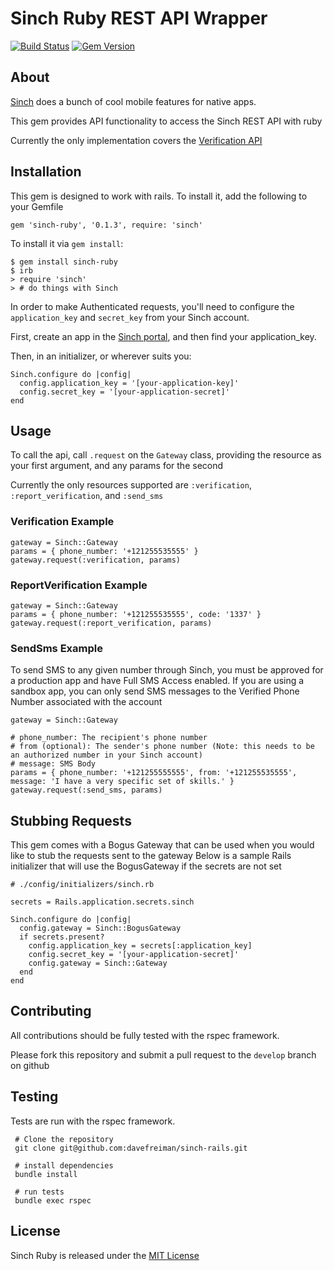 # Sinch Ruby REST API Wrapper #
[![Build Status](https://travis-ci.org/davefreiman/sinch-ruby.svg?branch=master)](https://travis-ci.org/davefreiman/sinch-rails)
[![Gem Version](https://badge.fury.io/rb/sinch-ruby.svg)](https://badge.fury.io/rb/sinch-ruby)

## About ## 

[Sinch](https://www.sinch.com/) does a bunch of cool mobile features for native apps.

This gem provides API functionality to access the Sinch REST API with ruby

Currently the only implementation covers the [Verification API](https://www.sinch.com/docs/verification/)

## Installation ##

This gem is designed to work with rails. To install it, add the following to your Gemfile

    gem 'sinch-ruby', '0.1.3', require: 'sinch'
    
To install it via `gem install`:

    $ gem install sinch-ruby
    $ irb
    > require 'sinch'
    > # do things with Sinch
    
In order to make Authenticated requests, you'll need to configure the `application_key` and `secret_key`
from your Sinch account.

First, create an app in the [Sinch portal](https://portal.sinch.com), and then find your application_key.

Then, in an initializer, or wherever suits you:

    Sinch.configure do |config|
      config.application_key = '[your-application-key]'
      config.secret_key = '[your-application-secret]'
    end

## Usage ##

To call the api, call `.request` on the `Gateway` class, providing the resource as your first argument, and any params for the second

Currently the only resources supported are `:verification`, `:report_verification`, and `:send_sms`

### Verification Example ###

    gateway = Sinch::Gateway
    params = { phone_number: '+121255535555' }
    gateway.request(:verification, params) 

### ReportVerification Example ###

    gateway = Sinch::Gateway
    params = { phone_number: '+121255535555', code: '1337' }
    gateway.request(:report_verification, params) 

### SendSms Example ###

To send SMS to any given number through Sinch, you must be approved for a production app and have Full SMS Access enabled.
If you are using a sandbox app, you can only send SMS messages to the Verified Phone Number associated with the account 

    gateway = Sinch::Gateway
    
    # phone_number: The recipient's phone number
    # from (optional): The sender's phone number (Note: this needs to be an authorized number in your Sinch account)
    # message: SMS Body
    params = { phone_number: '+121255555555', from: '+121255535555', message: 'I have a very specific set of skills.' }
    gateway.request(:send_sms, params) 

## Stubbing Requests ##

This gem comes with a Bogus Gateway that can be used when you would like to stub the requests sent to the gateway
Below is a sample Rails initializer that will use the BogusGateway if the secrets are not set

    # ./config/initializers/sinch.rb
    
    secrets = Rails.application.secrets.sinch
    
    Sinch.configure do |config|
      config.gateway = Sinch::BogusGateway
      if secrets.present?
        config.application_key = secrets[:application_key]
        config.secret_key = '[your-application-secret]'
        config.gateway = Sinch::Gateway
      end
    end

## Contributing ##

All contributions should be fully tested with the rspec framework.

Please fork this repository and submit a pull request to the `develop` branch on github

## Testing ##

Tests are run with the rspec framework.

     # Clone the repository
     git clone git@github.com:davefreiman/sinch-rails.git
     
     # install dependencies
     bundle install
     
     # run tests
     bundle exec rspec

## License ##

Sinch Ruby is released under the [MIT License](https://opensource.org/licenses/MIT)
